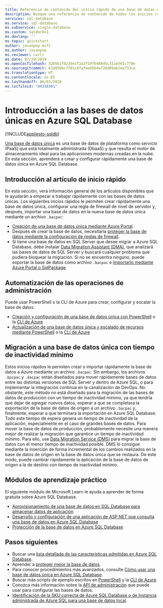```yaml
---
title: Referencia de contenido del inicio rápido de una base de datos única
description: Busque una referencia de contenido de todos los inicios rápidos que le ayude a empezar a trabajar rápidamente con bases de datos únicas en Azure SQL Database.
services: sql-database
ms.service: sql-database
ms.subservice: single-database
ms.custom: sqldbrb=1
ms.devlang: ''
ms.topic: quickstart
author: jovanpop-msft
ms.author: jovanpop
ms.reviewer: carlr
ms.date: 07/29/2019
ms.openlocfilehash: 3265b1f8234e1f2a2f19fb488d5c311e501c770e
ms.sourcegitcommit: 61d850bc7f01c6fafee85bda726d89ab2ee733ce
ms.translationtype: HT
ms.contentlocale: es-ES
ms.lasthandoff: 06/03/2020
ms.locfileid: "84338301"
---
```

# <a name="getting-started-with-single-databases-in-azure-sql-database"></a>Introducción a las bases de datos únicas en Azure SQL Database
[!INCLUDE[appliesto-sqldb](../includes/appliesto-sqldb.md)]

[Una base de datos única](../index.yml) es una base de datos de plataforma como servicio (PaaS) que está totalmente administrada (DbaaS) y que resulta el motor de almacenamiento ideal para las aplicaciones modernas creadas en la nube. En esta sección, aprenderá a crear y configurar rápidamente una base de datos única en Azure SQL Database.

## <a name="quickstart-overview"></a>Introducción al artículo de inicio rápido

En esta sección, verá información general de los artículos disponibles que le ayudarán a empezar a trabajar rápidamente con las bases de datos únicas. Los siguientes inicios rápidos le permiten crear rápidamente una base de datos única, configurar una regla de firewall de nivel de servidor y, después, importar una base de datos en la nueva base de datos única mediante un archivo `.bacpac`:

- [Creación de una base de datos única mediante Azure Portal](single-database-create-quickstart.md).
- Después de crear la base de datos, necesitaría [proteger la base de datos mediante la configuración de reglas de firewall](firewall-create-server-level-portal-quickstart.md).
- Si tiene una base de datos en SQL Server que desee migrar a Azure SQL Database, debe instalar [Data Migration Assistant (DMA)](https://www.microsoft.com/download/details.aspx?id=53595), que analizará las bases de datos de SQL Server y buscará cualquier problema que pudiera bloquear la migración. Si no se encuentra ninguno, puede exportar la base de datos como archivo `.bacpac` e [importarlo mediante Azure Portal o SqlPackage](database-import.md).


## <a name="automating-management-operations"></a>Automatización de las operaciones de administración

Puede usar PowerShell o la CLI de Azure para crear, configurar y escalar la base de datos.

- [Creación y configuración de una base de datos única con PowerShell](scripts/create-and-configure-database-powershell.md) o la [CLI de Azure](scripts/create-and-configure-database-cli.md)
- [Actualización de una base de datos única y escalado de recursos mediante PowerShell](scripts/monitor-and-scale-database-powershell.md) o la [CLI de Azure](scripts/monitor-and-scale-database-cli.md)

## <a name="migrating-to-a-single-database-with-minimal-downtime"></a>Migración a una base de datos única con tiempo de inactividad mínimo

Estos inicios rápidos le permiten crear o importar rápidamente la base de datos a Azure mediante un archivo `.bacpac`. Sin embargo, los archivos `.bacpac` y `.dacpac` están diseñados para mover rápidamente bases de datos entre las distintas versiones de SQL Server y dentro de Azure SQL, o para implementar la integración continua en la canalización de DevOps. No obstante, este método no está diseñado para la migración de las bases de datos de producción con un tiempo de inactividad mínimo, ya que tendría que dejar de agregar nuevos datos, esperar a que se completara la exportación de la base de datos de origen a un archivo `.bacpac` y, finalmente, esperar a que terminara la importación en Azure SQL Database. Todo este tiempo de espera genera un tiempo de inactividad de la aplicación, especialmente en el caso de grandes bases de datos. Para mover la base de datos de producción, probablemente necesite una manera mejor de realizar la migración que garantice un tiempo de inactividad mínimo. Para ello, use [Data Migration Service (DMS)](https://docs.microsoft.com/azure/dms/tutorial-sql-server-to-azure-sql?toc=/azure/sql-database/toc.json) para migrar la base de datos con el menor tiempo de inactividad posible. DMS lo consigue mediante la inserción de forma incremental de los cambios realizados en la base de datos de origen en la base de datos única que se restaura. De este modo, puede cambiar rápidamente la aplicación de la base de datos de origen a la de destino con tiempo de inactividad mínimo.

## <a name="hands-on-learning-modules"></a>Módulos de aprendizaje práctico

El siguiente módulo de Microsoft Learn le ayuda a aprender de forma gratuita sobre Azure SQL Database.

- [Aprovisionamiento de una base de datos en SQL Database para almacenar datos de aplicación](https://docs.microsoft.com/learn/modules/provision-azure-sql-db/)
- [Desarrollo y configuración de una aplicación de ASP.NET que consulta una base de datos en Azure SQL Database](https://docs.microsoft.com/learn/modules/develop-app-that-queries-azure-sql/)
- [Protección de la base de datos en Azure SQL Database](https://docs.microsoft.com/learn/modules/secure-your-azure-sql-database/)

## <a name="next-steps"></a>Pasos siguientes

- Buscar una [lista detallada de las características admitidas en Azure SQL Database](features-comparison.md).
- Aprender a [proteger mejor la base de datos](secure-database-tutorial.md).
- Para conocer procedimientos más avanzados, consulte [Cómo usar una base de datos única en Azure SQL Database](how-to-content-reference-guide.md).
- Buscar más scripts de ejemplo escritos en [PowerShell](powershell-script-content-guide.md) y la [CLI de Azure](az-cli-script-samples-content-guide.md).
- Conozca más información sobre la [API de administración](single-database-manage.md) que puede usar para configurar las bases de datos.
- [Identificación de la SKU correcta de Azure SQL Database o de Instancia administrada de Azure SQL para una base de datos local](/sql/dma/dma-sku-recommend-sql-db/).
